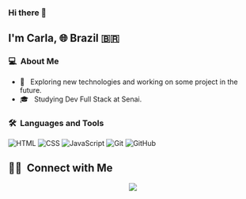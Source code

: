 
### Hi there 👋

## I'm Carla, 🌐 Brazil 🇧🇷 

### 💻 &nbsp;About Me 

- 🤔 &nbsp; Exploring new technologies and working on some project in the future. 
- 🎓 &nbsp; Studying Dev Full Stack at Senai.


### 🛠 &nbsp;Languages and Tools

  ![HTML](https://img.shields.io/badge/-HTML-333333?style=flat&logo=HTML5)
  ![CSS](https://img.shields.io/badge/-CSS-333333?style=flat&logo=CSS3&logoColor=1572B6)
  ![JavaScript](https://img.shields.io/badge/-JavaScript-333333?style=flat&logo=javascript)
  ![Git](https://img.shields.io/badge/-Git-333333?style=flat&logo=git)
  ![GitHub](https://img.shields.io/badge/-GitHub-333333?style=flat&logo=github)



##  🤝🏻 &nbsp;Connect with Me

<p align="center">
<a target="_blank" href="mailto:daudtt@gmail.com"><img src="https://img.shields.io/badge/-Gmail-D14836?style=for-the-badge&logo=Gmail&logoColor=white"></img></a>

